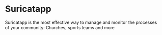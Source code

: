 # Suricatapp

Suricatapp is the most effective way to manage and monitor the processes of your community: Churches, sports teams and more
